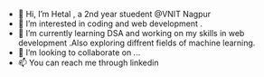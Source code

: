 - 👋 Hi, I’m Hetal , a 2nd year stuedent @VNIT Nagpur
- 👀 I’m interested in coding and web development .
- 🌱 I’m currently learning DSA and working on my skills in web development .Also exploring diffrent fields of machine learning.  
- 💞️ I’m looking to collaborate on ...
- 📫 You can reach me through linkedin 

<!---
coderhetal/coderhetal is a ✨ special ✨ repository because its `README.md` (this file) appears on your GitHub profile.
You can click the Preview link to take a look at your changes.
--->
